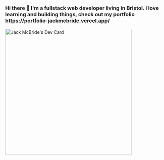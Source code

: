### Hi there 👋 I'm a fullstack web developer living in Bristol. I love learning and building things, check out my portfolio https://portfolio-jackmcbride.vercel.app/
<a href="https://app.daily.dev/muccy"><img src="https://api.daily.dev/devcards/c771194882914c8f9be22a1a6fa369fe.png?r=lxh" width="400" alt="Jack McBride's Dev Card"/></a>
<!--
**JackMcBride98/JackMcBride98** is a ✨ _special_ ✨ repository because its `README.md` (this file) appears on your GitHub profile.

Here are some ideas to get you started:

- 🔭 I’m currently working on ...
- 🌱 I’m currently learning ...
- 👯 I’m looking to collaborate on ...
- 🤔 I’m looking for help with ...
- 💬 Ask me about ...
- 📫 How to reach me: ...
- 😄 Pronouns: ...
- ⚡ Fun fact: ...
-->

